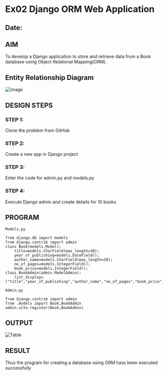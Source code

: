 # Ex02 Django ORM Web Application
## Date: 

## AIM
To develop a Django application to store and retrieve data from a Book database using Object Relational Mapping(ORM).

## Entity Relationship Diagram
![image](https://github.com/KMSusindhar/ORM/assets/155904197/47ff541c-9182-4357-8298-07f39589c086)


## DESIGN STEPS

### STEP 1:
Clone the problem from GitHub

### STEP 2:
Create a new app in Django project

### STEP 3:
Enter the code for admin.py and models.py

### STEP 4:
Execute Django admin and create details for 10 books

## PROGRAM
```
Models.py

from django.db import models
from django.contrib import admin
class Book(models.Model):
    title=models.CharField(max_length=30);
    year_of_publishing=models.DateField();
    author_name=models.CharField(max_length=20);
    no_of_pages=models.IntegerField();
    book_price=models.IntegerField();
class BookAdmin(admin.ModelAdmin):
    list_display=("title","year_of_publishing","author_name","no_of_pages","book_price");

Admin.py

from django.contrib import admin
from .models import Book,BookAdmin 
admin.site.register(Book,BookAdmin)
```
## OUTPUT

![Table ](https://github.com/KMSusindhar/ORM/assets/155904197/ace0dee7-9920-46e0-8d52-a78b26f08f6a)


## RESULT
Thus the program for creating a database using ORM hass been executed successfully
